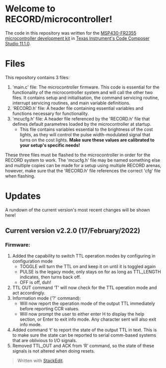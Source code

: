 # Welcome to RECORD/microcontroller!
The code in this repository was written for the [MSP430-FR2355 microcontroller development kit](https://www.ti.com/tool/MSP-EXP430FR2355) in [Texas Instrument's Code Composer Studio 11.1.0](https://www.ti.com/tool/download/CCSTUDIO/11.1.0.00011).

# Files
This repository contains 3 files:

 1. 'main.c' file: The microcontroller firmware. This code is essential for the functionality of the microcontroller system and will call the other two files. It contains setup and initialisation, the command servicing routine, interrupt servicing routines, and main variable definitions.
 2. 'RECORD.h' file: A header file containing essential variables and functions necessary for functionality.
 3. 'mcucfg.h' file: A header file referenced by the 'RECORD.h' file that defines default parametres loaded by the microcontroller at startup.
	 - This file contains variables essential to the brightness of the cost lights, as they will control the pulse width-modulated signal that turns on the cost lights.  **Make sure these values are calibrated to your setup's specific needs!**
 
 These three files must be flashed to the microcontroller in order for the RECORD system to work. The 'mcucfg.h' file may be named something else and multiple copies can be made for a setup using multiple RECORD arenas, however, make sure that the 'RECORD.h' file references the correct 'cfg' file when flashing.

# Updates
A rundown of the current version's most recent changes will be shown here!

## Current version v2.2.0 (17/February/2022) 
### Firmware:
 1. Added the capability to switch TTL operation modes by configuring in configuration mode
	 - TOGGLE will turn the TTL on and keep it on until it is toggled again
	 -  PULSE is the legacy mode, only stays on for as long as TTL_LENGTH
	   indicates, then turns back off. 
	 - OFF is off, duh!
 2. TTL OUT command ‘T’ will now check for the TTL operation mode and act accordingly.
 3. Information mode ('?' command):
	- Will now report the operation mode of the output TTL immediately before reporting CCR values.
	- Will now prompt the user to either enter H to display the help section, or Enter to exit info mode. Any character sent will also exit info mode.
 4. Added command ‘t’ to report the state of the output TTL in text. This is to make sure the state can be reported to serial comm-based systems that are oblivious to I/O signals.
 5. Removed TTL_OUT and ACK from ‘R’ command, so the state of these signals is not altered when doing resets.


> Written with [StackEdit](https://stackedit.io/).
<!--stackedit_data:
eyJoaXN0b3J5IjpbLTU4MTc2NDIxOF19
-->